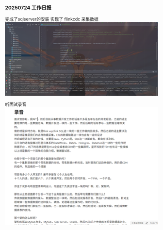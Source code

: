 ### 20250724 工作日报

完成了sqlserver的安装
实现了 flinkcdc 采集数据
![img.png](img/imgs5/img.png)

听面试录音
![img_1.png](img/imgs5/img_1.png)